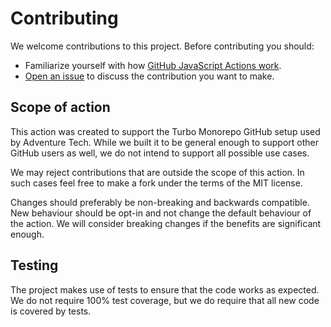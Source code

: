 # Contributing

We welcome contributions to this project.
Before contributing you should:

- Familiarize yourself with how [GitHub JavaScript Actions work](https://docs.github.com/en/actions/creating-actions/creating-a-javascript-action).
- [Open an issue](/issues/new) to discuss the contribution you want to make.

## Scope of action

This action was created to support the Turbo Monorepo GitHub setup used by Adventure Tech.
While we built it to be general enough to support other GitHub users as well, we do not intend to support all possible use cases.

We may reject contributions that are outside the scope of this action.
In such cases feel free to make a fork under the terms of the MIT license.

Changes should preferably be non-breaking and backwards compatible.
New behaviour should be opt-in and not change the default behaviour of the action.
We will consider breaking changes if the benefits are significant enough.

## Testing

The project makes use of tests to ensure that the code works as expected.
We do not require 100% test coverage, but we do require that all new code is covered by tests.
